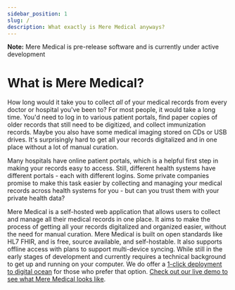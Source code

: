 ```yaml
---
sidebar_position: 1
slug: /
description: What exactly is Mere Medical anyways?
---
```


**Note:** Mere Medical is pre-release software and is currently under active development

# What is Mere Medical?

How long would it take you to collect _all_ of your medical records from every doctor or hospital you've been to? For most people, it would take a long time. You'd need to log in to various patient portals, find paper copies of older records that still need to be digitized, and collect immunization records. Maybe you also have some medical imaging stored on CDs or USB drives. It's surprisingly hard to get all your records digitalized and in one place without a lot of manual curation.

Many hospitals have online patient portals, which is a helpful first step in making your records easy to access. Still, different health systems have different portals - each with different logins. Some private companies promise to make this task easier by collecting and managing your medical records across health systems for you - but can you trust them with your private health data?

Mere Medical is a self-hosted web application that allows users to collect and manage all their medical records in one place. It aims to make the process of getting all your records digitalized and organized easier, without the need for manual curation. Mere Medical is built on open standards like HL7 FHIR, and is free, source available, and self-hostable. It also supports offline access with plans to support multi-device syncing. While still in the early stages of development and currently requires a technical background to get up and running on your computer. We do offer a [1-click deployment to digital ocean](./getting-started/deploy-to-do.md) for those who prefer that option. [Check out our live demo to see what Mere Medical looks like](https://app.meremedical.co).
